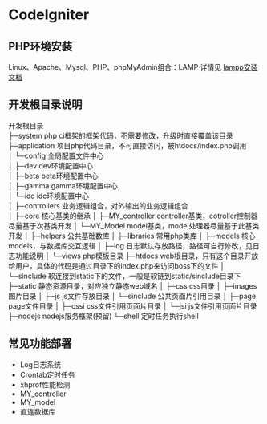 CodeIgniter
===========

## PHP环境安装
Linux、Apache、Mysql、PHP、phpMyAdmin组合：LAMP
详情见 [lampp安装文档](/)

## 开发根目录说明
开发根目录<br />
├─system				php ci框架的框架代码，不需要修改，升级时直接覆盖该目录 <br />
├─application			项目php代码目录，不可直接访问，被htdocs/index.php调用<br />
│  └─config			    全局配置文件中心<br />
│  	├─dev			    dev环境配置中心<br />
│  	├─beta			    beta环境配置中心<br />
│  	├─gamma		        gamma环境配置中心<br />
│  	└─idc			    idc环境配置中心<br />
│  ├─controllers		业务逻辑组合，对外输出的业务逻辑组合<br />
│  ├─core				核心基类的继承
│  	├─MY_controller		controller基类，cotroller控制器尽量基于次基类开发
│  	└─MY_Model		    model基类，model处理器尽量基于此基类开发
│  ├─helpers			公共基础数库
│  ├─libraries			常用php类库
│  ├─models			    核心models，与数据库交互逻辑
│  ├─log				日志默认存放路径，路径可自行修改，见日志功能说明
│  └─views			    php模板目录
├─htdocs				web根目录，只有这个目录开放给用户，具体的代码是通过目录下的index.php来访问boss下的文件
│  └─sinclude			软连接到static下的文件，一般是软链到static/sinclude目录下
├─static				静态资源目录，对应独立静态web域名
│  ├─css				css目录
│  ├─images			    图片目录
│  ├─js				    js文件存放目录
│  └─sinclude			公共页面片引用目录
│  	├─page			    page文件目录
│      ├─cssi			css文件引用页面片目录
│      └─jsi			js文件引用页面片目录
├─nodejs				nodejs服务框架(预留)
└─shell					定时任务执行shell

## 常见功能部署
+ Log日志系统
+ Crontab定时任务
+ xhprof性能检测
+ MY_controller
+ MY_model
+ 直连数据库
